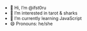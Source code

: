 - 👋 Hi, I’m @ifst0ru
- 👀 I’m interested in tarot & sharks
- 🌱 I’m currently learning JavaScript
- 😄 Pronouns: he/she

<!---
ifst0ru/ifst0ru is a ✨ special ✨ repository because its `README.md` (this file) appears on your GitHub profile.
You can click the Preview link to take a look at your changes.
--->
